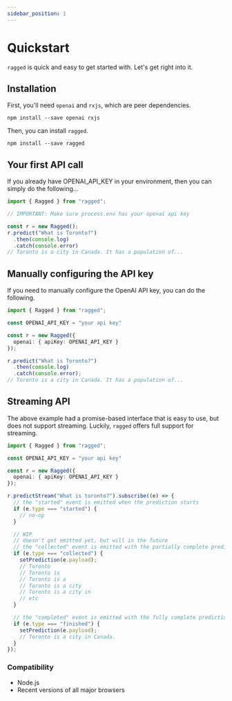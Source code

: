 ```yaml
---
sidebar_position: 1
---
```


# Quickstart

`ragged` is quick and easy to get started with. Let's get right into it.

## Installation

First, you'll need `openai` and `rxjs`, which are peer dependencies.

```
npm install --save openai rxjs
```

Then, you can install `ragged`.

```
npm install --save ragged
```

## Your first API call

If you already have OPENAI_API_KEY in your environment, then you can simply do the following...

```ts
import { Ragged } from "ragged";

// IMPORTANT: Make sure process.env has your openai api key

const r = new Ragged();
r.predict("What is Toronto?")
  .then(console.log)
  .catch(console.error)
// Toronto is a city in Canada. It has a population of...
```

## Manually configuring the API key

If you need to manually configure the OpenAI API key, you can do the following.

```ts
import { Ragged } from "ragged";

const OPENAI_API_KEY = "your api key"

const r = new Ragged({
  openai: { apiKey: OPENAI_API_KEY }
});

r.predict("What is Toronto?")
  .then(console.log)
  .catch(console.error);
// Toronto is a city in Canada. It has a population of...
```

## Streaming API

The above example had a promise-based interface that is easy to use, but does not support streaming. Luckily, `ragged` offers full support for streaming.

```ts
import { Ragged } from "ragged";

const OPENAI_API_KEY = "your api key"

const r = new Ragged({
  openai: { apiKey: OPENAI_API_KEY }
});

r.predictStream("What is toronto?").subscribe((e) => {
  // the "started" event is emitted when the prediction starts
  if (e.type === "started") {
    // no-op
  }

  // WIP
  // doesn't get emitted yet, but will in the future
  // the "collected" event is emitted with the partially complete prediction as it streams down
  if (e.type === "collected") {
    setPrediction(e.payload);
    // Toronto
    // Toronto is
    // Toronto is a
    // Toronto is a city
    // Toronto is a city in
    // etc
  }

  // the "completed" event is emitted with the fully complete prediction
  if (e.type === "finished") {
    setPrediction(e.payload);
    // Toronto is a city in Canada.
  }
});
```

### Compatibility

* Node.js
* Recent versions of all major browsers
